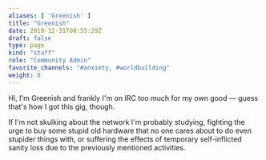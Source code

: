 ```yaml
---
aliases: [ 'Greenish' ]
title: "Greenish"
date: 2018-12-31T08:55:29Z
draft: false
type: page
kind: "staff"
role: "Community Admin"
favorite_channels: "#anxiety, #worldbuilding"
weight: 8
---
```


Hi, I'm Greenish and frankly I'm on IRC too much for my own good — guess that's how I got this gig, though.

If I'm not skulking about the network I'm probably studying, fighting the urge to buy some stupid old hardware that no one cares about to do even stupider things with, or suffering the effects of temporary self-inflicted sanity loss due to the previously mentioned activities.
